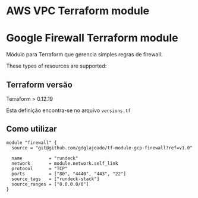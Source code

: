 # AWS VPC Terraform module
# Google Firewall Terraform module

Módulo para Terraform que gerencia simples regras de firewall.

These types of resources are supported:

## Terraform versão

Terraform > 0.12.19

Esta definição encontra-se no arquivo `versions.tf`

## Como utilizar

```hcl
module "firewall" {
  source = "git@github.com/gdglajeado/tf-module-gcp-firewall?ref=v1.0"

  name          = "rundeck"
  network       = module.network.self_link
  protocol      = "TCP"
  ports         = ["80", "4440", "443", "22"]
  source_tags   = ["rundeck-stack"]
  source_ranges = ["0.0.0.0/0"]
}
```